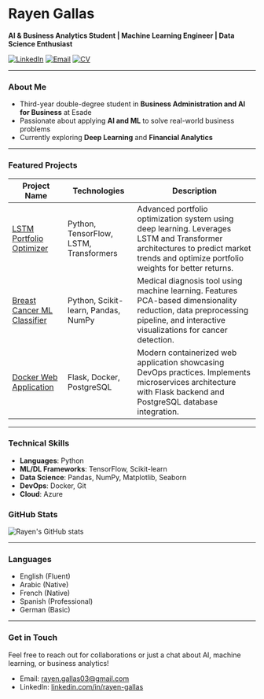 # Rayen Gallas

**AI & Business Analytics Student | Machine Learning Engineer | Data Science Enthusiast**

[![LinkedIn](https://img.shields.io/badge/-LinkedIn-blue?style=flat-square&logo=linkedin)](https://www.linkedin.com/in/rayen-gallas)
[![Email](https://img.shields.io/badge/-Email-red?style=flat-square&logo=gmail&logoColor=white)](mailto:rayen.gallas03@gmail.com)
[![CV](https://img.shields.io/badge/-Resume-green?style=flat-square&logo=adobe&logoColor=white)](./Resume_RayenGallas.pdf)

---

### **About Me**
- Third-year double-degree student in **Business Administration and AI for Business** at Esade
- Passionate about applying **AI and ML** to solve real-world business problems
- Currently exploring **Deep Learning** and **Financial Analytics**

---

### **Featured Projects**
| **Project Name** | **Technologies** | **Description** |
|-----------------|------------------|-----------------|
| [LSTM Portfolio Optimizer](https://github.com/rayen003/lstm-portfolio-optimizer) | Python, TensorFlow, LSTM, Transformers | Advanced portfolio optimization system using deep learning. Leverages LSTM and Transformer architectures to predict market trends and optimize portfolio weights for better returns. |
| [Breast Cancer ML Classifier](https://github.com/rayen003/breast-cancer-ml-classifier) | Python, Scikit-learn, Pandas, NumPy | Medical diagnosis tool using machine learning. Features PCA-based dimensionality reduction, data preprocessing pipeline, and interactive visualizations for cancer detection. |
| [Docker Web Application](https://github.com/rayen003/Web_app) | Flask, Docker, PostgreSQL | Modern containerized web application showcasing DevOps practices. Implements microservices architecture with Flask backend and PostgreSQL database integration. |

---

### **Technical Skills**
- **Languages**: Python
- **ML/DL Frameworks**: TensorFlow, Scikit-learn
- **Data Science**: Pandas, NumPy, Matplotlib, Seaborn
- **DevOps**: Docker, Git
- **Cloud**: Azure

### **GitHub Stats**
![Rayen's GitHub stats](https://github-readme-stats.vercel.app/api?username=rayen003&show_icons=true&theme=dark)

---

### **Languages**
- English (Fluent)
- Arabic (Native)
- French (Native)
- Spanish (Professional)
- German (Basic)

---

### **Get in Touch**
Feel free to reach out for collaborations or just a chat about AI, machine learning, or business analytics!
- Email: [rayen.gallas03@gmail.com](mailto:rayen.gallas03@gmail.com)
- LinkedIn: [linkedin.com/in/rayen-gallas](https://www.linkedin.com/in/rayen-gallas)
